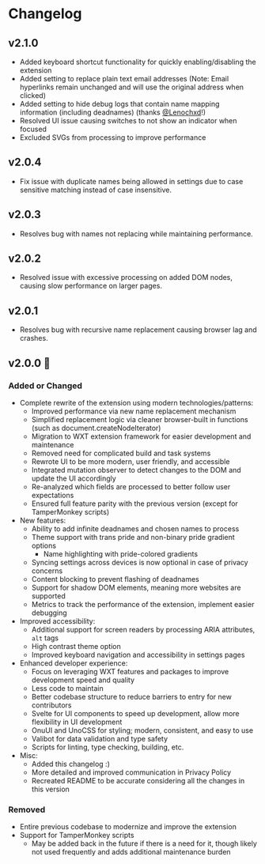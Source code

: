 # Changelog

## v2.1.0

- Added keyboard shortcut functionality for quickly enabling/disabling the extension
- Added setting to replace plain text email addresses (Note: Email hyperlinks remain unchanged and will use the original address when clicked)
- Added setting to hide debug logs that contain name mapping information (including deadnames) (thanks [@Lenochxd](https://github.com/Lenochxd)!)
- Resolved UI issue causing switches to not show an indicator when focused
- Excluded SVGs from processing to improve performance

## v2.0.4

- Fix issue with duplicate names being allowed in settings due to case sensitive matching instead of case insensitive.

## v2.0.3

- Resolves bug with names not replacing while maintaining performance.

## v2.0.2

- Resolved issue with excessive processing on added DOM nodes, causing slow performance on larger pages.

## v2.0.1

- Resolves bug with recursive name replacement causing browser lag and crashes.

## v2.0.0 🎉

### Added or Changed

- Complete rewrite of the extension using modern technologies/patterns:
  - Improved performance via new name replacement mechanism
  - Simplified replacement logic via cleaner browser-built in functions (such as document.createNodeIterator)
  - Migration to WXT extension framework for easier development and maintenance
  - Removed need for complicated build and task systems
  - Rewrote UI to be more modern, user friendly, and accessible
  - Integrated mutation observer to detect changes to the DOM and update the UI accordingly
  - Re-analyzed which fields are processed to better follow user expectations
  - Ensured full feature parity with the previous version (except for TamperMonkey scripts)
- New features:
  - Ability to add infinite deadnames and chosen names to process
  - Theme support with trans pride and non-binary pride gradient options
    - Name highlighting with pride-colored gradients
  - Syncing settings across devices is now optional in case of privacy concerns
  - Content blocking to prevent flashing of deadnames
  - Support for shadow DOM elements, meaning more websites are supported
  - Metrics to track the performance of the extension, implement easier debugging
- Improved accessibility:
  - Additional support for screen readers by processing ARIA attributes, `alt` tags
  - High contrast theme option
  - Improved keyboard navigation and accessibility in settings pages
- Enhanced developer experience:
  - Focus on leveraging WXT features and packages to improve development speed and quality
  - Less code to maintain
  - Better codebase structure to reduce barriers to entry for new contributors
  - Svelte for UI components to speed up development, allow more flexibility in UI development
  - OnuUI and UnoCSS for styling; modern, consistent, and easy to use
  - Valibot for data validation and type safety
  - Scripts for linting, type checking, building, etc.
- Misc:
  - Added this changelog :)
  - More detailed and improved communication in Privacy Policy
  - Recreated README to be accurate considering all the changes in this version

### Removed

- Entire previous codebase to modernize and improve the extension
- Support for TamperMonkey scripts
  - May be added back in the future if there is a need for it, though likely not used frequently and adds additional maintenance burden
